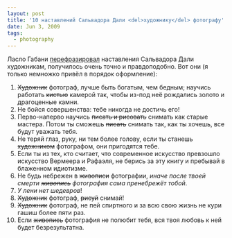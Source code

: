 ```yaml
---
layout: post
title: '10 наставлений Сальвадора Дали <del>художнику</del> фотографу'
date: Jun 3, 2009
tags:
  - photography
---
```


Ласло Габани [перефразировал](http://laslogabany.livejournal.com/60776.html "Ласло Габани — Десять наставлений Сальвадора Дали художнику (фотографу)") наставления Сальвадора Дали художникам, получилось очень точно и правдоподобно. Вот они (я только немножко привёл в порядок оформление):

1. ~~Художник~~ фотограф, лучше быть богатым, чем бедным; научись работать ~~кистью~~ камерой так, чтобы из-под неё рождались золото и драгоценные камни.
2. Не бойся совершенства: тебе никогда не достичь его!
3. Перво-наперво научись ~~писать и рисовать~~ снимать как старые мастера. Потом ты сможешь ~~писать~~ снимать так, как ты хочешь, все будут уважать тебя.
4. Не теряй глаз, руку, ни тем более голову, если ты станешь ~~художником~~ фотографом, они пригодятся тебе.
5. Если ты из тех, кто считает, что современное искусство превзошло искусство Вермеера и Рафаэля, не берись за эту книгу и пребывай в блаженном идиотизме.
6. Не будь небрежен в ~~живописи~~ фотографии, *иначе после твоей смерти ~~живопись~~ фотография сама пренебрежёт тобой*.
7. *У лени нет шедевров*!
8. ~~Художник~~ фотограф, ~~рисуй~~ снимай!
9. ~~Художник~~ фотограф, не пей спиртного и за всю свою жизнь не кури гашиш более пяти раз.
10. Если ~~живопись~~ фотография не полюбит тебя, вся твоя любовь к ней будет безрезультатна.
